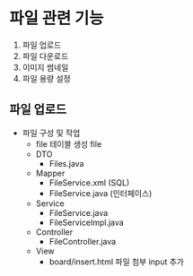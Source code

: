 # 파일 관련 기능
1. 파일 업로드
2. 파일 다운로드
3. 이미지 썸네일
4. 파일 용량 설정

## 파일 업로드
- 파일 구성 및 작업
    - file 테이블 생성
        file
    - DTO
        - Files.java
    - Mapper
        - FileService.xml   (SQL)
        - FileService.java  (인터페이스)
    - Service
        - FileService.java
        - FileServiceImpl.java
    - Controller
        - FileController.java
    - View
        - board/insert.html
            파일 첨부 input 추가